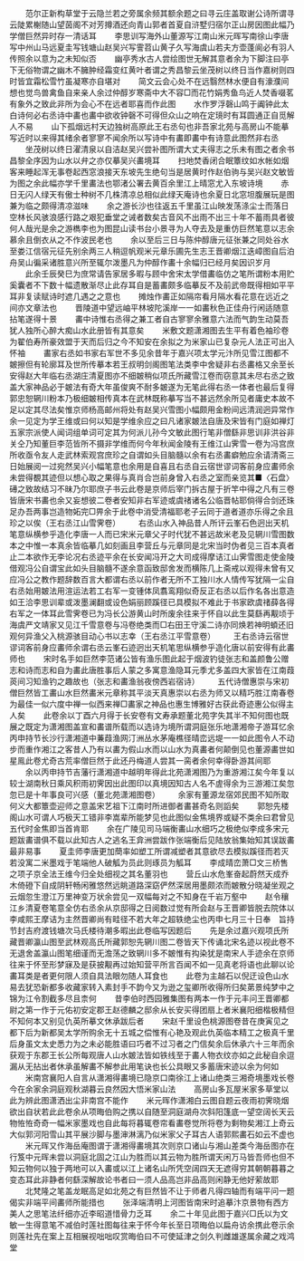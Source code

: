 <!-- { "loadSidebar": true } -->
　　范尔正新构草堂于云隐兰若之旁属余频其额余题之曰寻云庄盖取谢公诗所谓寻云陡累榭随山望茵阁不对芳撙酒还向青山郭者首夏自浒墅归宿尔正山房因图此幅乃学僧巨然异时存一清话耳 
　　李思训写海外山董源写江南山米元晖写南徐山李唐写中州山马远夏圭写钱塘山赵吴兴写霅苕山黄子久写海虞山若夫方壶蓬阆必有羽人传照余以意为之未知似否 
　　幽亭秀水古人尝绘图世无解其意者余为下脚注曰亭下无俗物谓之幽木不臃肿经霜变红黄叶者谓之秀昌黎云坐茂树以终日当作嘉树则四时皆宜霜松雪竹虽凝寒亦自堪对 
　　简文云会心处不在远翳然林水便自有濠濮间想也觉鸟兽禽鱼自来亲人余过仲醇岁寒斋中大不容□而花竹娟秀鱼鸟近人焚香啜茗有象外之致此非所为会心不在远者耶喜而作此图 
　　水作罗浮磬山鸣于阗钟此太白诗何必右丞诗中畵也畵中欲收钟磬不可得但众山之响在定璄时有耳圆通正自觅解人不易 
　　山下孤烟远村天边独树高原此王右丞句也非吾家北苑与高房山不能摹写近时以来得其绪余者寥寥不闻余所以写诗中有畵即畵中有诗意此图然非右丞 
　　坐茂树以终日濯清泉以自洁赵吴兴尝补图所谓大丈夫得志之乐未有图之者余书昌黎全序因为山水以弁之亦仅摹吴兴畵境耳 
　　扫地焚香闭合眠簟纹如水帐如烟客来睡起浑无事卷起西窓浪接天东坡先生绝句当是居黄时作赵伯驹与吴兴赵文敏皆为图之余此幅亦学千里畵法也鄂渚公署去黄百余里江上晴窓尤入东坡诗境 
　　赤日无闪人绿天有傲士种树不几株清凉总相似此绿天庵诗也余夏日北窓坦腹展玩是图兼为临之颇得清凉滋味 
　　余之游长沙也往返五千里虽江山映发荡涤尘士而落日空林长风骇浪感行路之艰犯垂堂之诫者数矣古音风不出雨不出三十年不蓄雨具者彼何人哉光是余之游檇李也为图昆山读书台小景寻为人夺去及是重仿巨然笔意以志余慕余且倒衣从之不作波民老也 
　　余以至后三日与陈仲醇唐元征张兼之同处谷水至娄江信宿元征先别余两三人稍逗帆观米元章乐圃先生志王晋卿烟江迭嶂图自后泊舟吴山徧采诸胜意兴所至辄尔泼墨凡为仲醇作畵十余幅归已经月矣因识岁月 
　　此余壬辰癸巳为庶常请告家居多暇与顾中舍宋太学借畵临仿之笔所谓粉本用贮奚囊者不下数十幅遗散渐尽止此存耳自是蓄畵颇多临摹反不及前武帝既得相如平平耳非复读赋诗时遮几遇之之意也 
　　摊烛作畵正如隔帘看月隔水看花意在远近之间亦文章法也 
　　晋陵道中望远岫平林坡陀溪岸一一如畵秋色正佳舟行闲适随意拈笔遂得十景 
　　畵中诗惟右丞得之兼工者自古寥寥余雅意六法而气韵生动莫吾犹人独所心醉大痴山水此册皆有其意矣 
　　米敷文题潇湘图去生平有着色袖珍卷为翟伯寿所豪效盟于天而后归之今不知安在余拟之为米家山已复杂元人法正可出入怀袖 
　　畵家右丞如书家右军世不多见余昔年于嘉兴项太学元汴所见雪江图都不皴擦但有轮廓耳及世所传摹本若王叔明剑阁图笔法类李中舍疑非右丞畵格又余至长安得赵大年临右丞湖庄清夏图亦不细皴稍似项氏所藏雪江卷而窃意其未尽右丞之致盖大家神品必于皴法有奇大年虽俊爽不耐多皴遂为无笔此得右丞一体者也最后复得郭忠恕辋川粉本乃极细皴相传真本在武林既称摹写当不甚远然余所见者庸史本故不足以定其尽法矣惟京师杨高邮州将处有赵吴兴雪图小幅颇用金粉间远清润迥异常作余一见定为学王维或曰何以知是学维余应之曰凡诸家皴法自唐及宋皆有门庭如禅灯五家宗派使人闻词组单词可定其为何派儿孙今文敏此图行笔非僧繇非思训非洪谷非关仝乃知董巨李范皆所不摄非学维而何今年秋闻金陵有王维江山霁雪一卷为冯宫庶所收亟令友人走武林索观宫庶珍之自谓如头目脑髓以余有右丞畵癖勉应余请清斋三日始展阅一过宛然吴兴小幅笔意也余用是自喜且右丞自云宿世谬词客前身应畵师余未尝得覩其迹但以想心取之果得与真肖合岂前身曾入右丞之室而亲览其■〈石盘〉礡之致故结习不昧乃尔耶庶子书云此卷是京师后宰门拆古屋于折竿中得之凡有三卷皆唐宋书畵也余又妄想彼二卷者安知非右军迹或虞禇诸名公临晋帖耶倘得合剑还珠足办吾两事岂造物妬完□畀余于此卷中消受清福耶老子云同于道者道亦乐得之余且珍之以俟（王右丞江山雪霁卷） 
　　右丞山水入神品昔人所讦云峯石色迥出天机笔意纵横参乎造化李唐一人而已宋米元章父子时代犹不甚远故米老及见辋川雪图数本之中惟一本真余皆临摹几如刻画且李营丘与元章同是北宋当时伪者见三百本真者止二本欲作无李论况右丞迹平余在长安闻冯开之大司成得摩诘江山霁雪图走使金陵借观冯公自谓宝此如头目脑髓不遂余意函致邸舍发而横陈几上斋戒以观得未曾有又应冯公之教作题辞数百言大都谓右丞以前作者无所不工独川水人情传写犹隔一尘自右丞始用皴法用渲运法若工右军一变锺体凤翥鸾翔似奇反正右丞以后作名各出意造如王洽李思训辈或泼墨澜翻或设色娟丽顾蹊径已具模拟不难此于书家欧虞禇薛各得右军之一体耳此雪霁卷已为冯长公游黄山时所废余往来于怀自以此生莫繇再觏顷于海虞严文靖家又见江千雪意卷与冯卷绝类而□右田王守溪二诗亦同焕若神明蝢还旧观何异渔父入桃源骇目动心书以志幸（王右丞江平雪意卷） 
　　王右丞诗云宿世谬词客前身应畵师余谓右丞云峯石迹迥出天机笔思纵横参乎造化唐以前安得有此畵师也 
　　宋时名手如巨然李范诸公皆有渔乐图此起于烟波钓徒张志和盖颜鲁公赠志和诗而志和自为畵此唐胜事后人蒙之多寓意渔隐耳元季尤多盖四大家皆在江南葭菼间习知渔钓之趣故也（张志和畵渔翁夜傍西岩宿诗） 
　　五代诗僧惠崇与宋初僧巨然皆工畵山水巨然畵米元章称其平淡天真惠崇以右丞为师又以精巧胜江南春卷为最佳一似六度中禅一似西来禅□畵家之神品也惠生博雅好古获此奇迹惠公似得主人矣 
　　此卷余以丁酉六月得于长安卷有文寿承题董北苑字失其半不知何图也既展之既定为潇湘图盖宣和畵谱所载而以选诗为境所谓洞庭张乐地潇湘帝子游耳忆余丙申持节长沙行潇湘道中蒹葭渔网汀洲丛水茅庵樵径晴峦远堤一一如此图令人不动步而重作湘江之客昔人乃有以畵为假山水而以山水为真畵者何颠倒见也董源畵世如星鳯此卷尤奇古荒率僧巨然于此还丹梅道人尝其一脔者余何幸得卧游其间耶 
　　余以丙申持节吉藩行潇湘道中越明年得此北苑潇湘图乃为重游湘江矣今年复以较士湖南秋日乘风积雨初霁因出此图印以真境因知古人名不虗得余为三游湘江矣忽忽已是十年事良可兴感（董北苑潇湘图卷） 
　　余家有董源龙宿郊民图不知所取何义大都簟壶迎师之意盖宋艺祖下江南时所进御者畵甚奇名则謟矣 
　　郭恕先楼阁山水可谓人巧极天工错非李嵩辈所能梦见也此图似金焦境界或疑不类余曰君曾见五代时金焦即当首肯耶 
　　余在广陵见司马端衡畵山水细巧之极绝似李成多宋元题跋畵谱俱不载以此知古人之逃名王弇洲尝跋作张端衡后见陆放翁集始知其误跋畵最非易事 
　　夏圭师李唐更加蕳率如塑工所谓减塑者其意欲尽去模拟蹊径而若灭若没寓二米墨戏于笔端他人破觚为员此则琢员为觚耳 
　　李成晴峦萧□文三桥售之项子京全法王维今归全处细视之其名董羽也 
　　营丘山水危峯奋起蔚然天成乔木倚磴下自成阴轩畅闲雅悠然远眺道路深窈俨然深居用墨颇浓而皴散分晓凝坐观之云烟忽生澄江万里神变万状余尝见一双幅每对之不知身在千岩万壑中 
　　赵令穰江乡清夏卷笔意全仿右丞余从京邸得之日阅数过觉有所会赵与王晋卿皆脱去院体以李咸熙王摩诘为主然晋卿尚有畦径不若大年之超轶绝尘也丙申七月三十日奉　旨持节封吉府渡钱塘次马氏楼待潮多暇出此卷临写因题后 
　　先是余过嘉兴观项氏所藏晋卿瀛山图至武林观高氏所藏郭恕先辋川图二卷皆天下传诵北宋名迹以视此卷不无退舍盖瀛山图笔细谨而无澹荡之致辋川多不皴惟有抅染犹是南宋人手迹余在京师往来于怀至形梦寐及是获披觏再过始知营平所言百闻不如一见真老将语也此聊以论畵耳类是者更何限人须自具法眼勿随人耳食也 
　　此卷为主越石以倪迂设色山水易去犹恐新都多收藏家转入素封手不韵今又为逊之玺卿所收得所归矣苐景纯梦中之锦为江令割截多尽且柰何 
　　昔李伯时西园雅集图有两本一作于元丰问王晋卿都尉之第一作于元佑初安定郡王赵德麟之邸余从长安买得团扇上者米襄阳细楷极精但不知何本又别见仇英所摹文休承跋后者 
　　宋赵千里设色桃源图卷昔在庚寅见之都下后为新都吴太学所购余无十五城之偿惟有心艳及观此仇英临本精工之极真千里后身虽文太史悉力为之未必能胜语曰巧者不过习者之门信矣余后休承六十三年而余获观于东郡王长公所每观唐人山水皴法皆如铁线至于畵人物衣纹亦如之此秘自余逗漏从无拈出者休承虽解畵不解参此用笔诀也长公具眼又多蓄唐宋迹以余为何如 
　　米南宫襄阳人自言从潇湘得畵境已隐京口南徐江上诸山绝类三湘奇境墨戏长卷今在余家余洞庭观秋湖暮云良然因大悟米家山法 
　　高房山多瓦屋米家多草堂以此为辨此图潇洒出尘非南宫不能作 
　　米元晖作潇湘白云图自题云夜雨初霁晓烟欲出自状若此此卷余从项晦伯购之携以自随至洞庭湖舟次斜阳篷底一望空阔长天云物恠恠奇奇一幅米家墨戏也自此每将暮辄卷帘看畵卷觉所将卷为剩物矣湘江上奇云大似郭河阳雪山其平展沙脚与墨渖淋漓乃似米家父子耳古人语郭熙畵石如云不虚也 
　　米元晖又作海岳庵图谓于潇湘得畵境其次则京口诸山与湘山差类今海岳图亦在行笈中元晖未尝以洞庭北固之江山为胜而以其云物为胜所谓天闲万马皆吾师也但不知云物何以独于两地可以入畵或以江上诸名山所凭空阔四天无遮得穷其朝朝暮暮之变态耳此非静者何繇深解故论书者曰一须人品高岂非品高则闲静无他好萦故耶 
　　北梵隆之笔盖龙眠高足如北苑之有巨然皆不让于师者凡得四轴而有端平问一题偈实非端平间畵师所能措也 
　　张泽端清明上河图皆南宋时追摹汴京景物有西方美人之思笔法纤细亦近李昭道惜骨力乏耳 
　　余二十年见此图于嘉兴□氏以为文敏一生得意笔不减伯时莲社图每往来于怀今年长至日项晦伯以扁舟访余携此卷示余则莲社先在案上互相展视咄咄叹赏晦伯曰不可使延津之剑久判雌雄遂属余藏之戏鸿堂 
